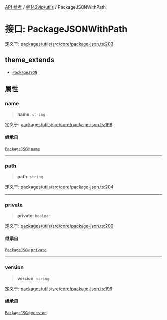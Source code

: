 [API 参考](../../../index.md) / [@142vip/utils](../index.md) / PackageJSONWithPath

# 接口: PackageJSONWithPath

定义于: [packages/utils/src/core/package-json.ts:203](https://github.com/142vip/core-x/blob/d59cdcda9f62fc93dcb0efb54c66772997c75711/packages/utils/src/core/package-json.ts#L203)

## theme_extends

- [`PackageJSON`](PackageJSON.md)

## 属性

### name

> **name**: `string`

定义于: [packages/utils/src/core/package-json.ts:198](https://github.com/142vip/core-x/blob/d59cdcda9f62fc93dcb0efb54c66772997c75711/packages/utils/src/core/package-json.ts#L198)

#### 继承自

[`PackageJSON`](PackageJSON.md).[`name`](PackageJSON.md#name)

***

### path

> **path**: `string`

定义于: [packages/utils/src/core/package-json.ts:204](https://github.com/142vip/core-x/blob/d59cdcda9f62fc93dcb0efb54c66772997c75711/packages/utils/src/core/package-json.ts#L204)

***

### private

> **private**: `boolean`

定义于: [packages/utils/src/core/package-json.ts:200](https://github.com/142vip/core-x/blob/d59cdcda9f62fc93dcb0efb54c66772997c75711/packages/utils/src/core/package-json.ts#L200)

#### 继承自

[`PackageJSON`](PackageJSON.md).[`private`](PackageJSON.md#private)

***

### version

> **version**: `string`

定义于: [packages/utils/src/core/package-json.ts:199](https://github.com/142vip/core-x/blob/d59cdcda9f62fc93dcb0efb54c66772997c75711/packages/utils/src/core/package-json.ts#L199)

#### 继承自

[`PackageJSON`](PackageJSON.md).[`version`](PackageJSON.md#version)
